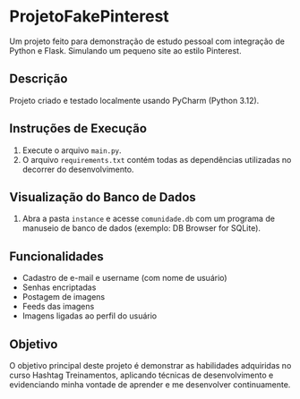 # ProjetoFakePinterest
Um projeto feito para demonstração de estudo pessoal com integração de Python e Flask. Simulando um pequeno site ao estilo Pinterest.

## Descrição

Projeto criado e testado localmente usando PyCharm (Python 3.12). 

## Instruções de Execução

1. Execute o arquivo `main.py`.
2. O arquivo `requirements.txt` contém todas as dependências utilizadas no decorrer do desenvolvimento.

## Visualização do Banco de Dados

1. Abra a pasta `instance` e acesse `comunidade.db` com um programa de manuseio de banco de dados (exemplo: DB Browser for SQLite).

## Funcionalidades

- Cadastro de e-mail e username (com nome de usuário)
- Senhas encriptadas
- Postagem de imagens
- Feeds das imagens
- Imagens ligadas ao perfil do usuário

## Objetivo
O objetivo principal deste projeto é demonstrar as habilidades adquiridas no curso Hashtag Treinamentos, aplicando técnicas de desenvolvimento e evidenciando minha vontade de aprender e me desenvolver continuamente. 

